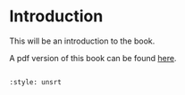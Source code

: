 # Introduction

This will be an introduction to the book.

A pdf version of this book can be found [here](https://lobis.github.io/thesis/pdf/book.pdf).

```{tableofcontents}
```

<!---
In the latex pdf the bibliography will appear at the end of the book

In the web version it will appear on the introduction. Perhaps this can be modified
-->

```{bibliography}
:style: unsrt
```
